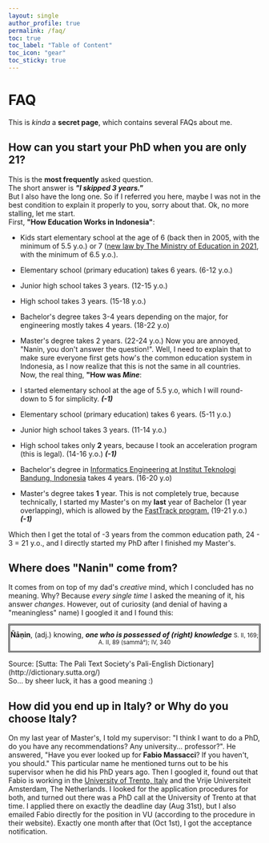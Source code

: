 ```yaml
---
layout: single
author_profile: true
permalink: /faq/
toc: true
toc_label: "Table of Content"
toc_icon: "gear"
toc_sticky: true
---
```

<link rel="stylesheet" href="https://maxcdn.bootstrapcdn.com/font-awesome/4.4.0/css/font-awesome.min.css">
<!-- {% include toc icon="gear" title="Table of Contents" sticky=true%} -->

# FAQ
This is *kinda* a **secret page**, which contains several FAQs about me.

## How can you start your PhD when you are only **21**? 
This is the **most frequently** asked question. <br>
The short answer is ***"I skipped 3 years."*** <br>
But I also have the long one. So if I referred you here, maybe I was not in the best condition to
    explain it properly to
    you, sorry about that.
    Ok, no more stalling, let me start. <br>
First, **"How Education Works in Indonesia"**: <br>
- Kids start elementary school at the age of 6 (back then in 2005, with the minimum of 5.5 y.o.) or 7 ([new
            law by The Ministry of Education in 2021](https://ditpsd.kemdikbud.go.id/artikel/detail/penerimaan-peserta-didik-baru-ppdb-jenjang-sekolah-dasar), with the minimum of 6.5 y.o.).
- Elementary school (primary education) takes 6 years. (6-12 y.o.)
- Junior high school takes 3 years. (12-15 y.o.)
- High school takes 3 years. (15-18 y.o.)
- Bachelor's degree takes 3-4 years depending on the major, for engineering mostly takes 4 years. (18-22 y.o)
- Master's degree takes 2 years. (22-24 y.o.)
Now you are annoyed, "Nanin, you don't answer the question!".
    Well, I need to explain that to make sure everyone first gets how's the common education system in Indonesia,
    as I now realize that this is not the same in all countries. <br>
Now, the real thing, **"How was *Mine***: <br>
- I started elementary school at the age of 5.5 y.o, which I will round-down to 5 for simplicity. ***(-1)***
- Elementary school (primary education) takes 6 years. (5-11 y.o.)
- Junior high school takes 3 years. (11-14 y.o.)
- High school takes only **2** years, because I took an acceleration program (this is legal). (14-16 y.o.) ***(-1)***
    
- Bachelor's degree in [Informatics Engineering at Institut Teknologi Bandung, Indonesia](https://stei.itb.ac.id/en/home/) takes 4 years. (16-20 y.o)
- Master's degree takes **1** year. This is not completely true, because technically, I started my Master's on
        my **last** year of Bachelor (1 year overlapping), which is allowed by the [FastTrack program.](https://stei.itb.ac.id/iso/sop-stei-akd-11/) (19-21 y.o.) ***(-1)***
    
Which then I get the total of -3 years from the common education path, 24 - 3 = 21 y.o., and I
    directly started my PhD
    after I finished my Master's.

## Where does "Nanin" come from? 
It comes from on top of my dad's *creative* mind, which I concluded has no meaning.
    Why? Because *every single time* I asked the meaning of it, his answer *changes*.
    However, out of curiosity (and denial of having a "meaningless" name) I googled it and I found this:
<p style="padding:10px 0px; border-style: double;" align="center"><b>Ñāṇin</b>, (adj.) knowing, <i><b>one who is possessed of (right) knowledge </b></i><small>S. II, 169; A. II, 89 (sammā°); IV, 340 </small> </p>
Source: [Sutta: The Pali Text Society's Pali-English Dictionary](http://dictionary.sutta.org/) <br>
So... by sheer luck, it has a good meaning :)

## How did you end up in Italy? or Why do you choose Italy?
On my last year of Master's, I told my supervisor: "I think I want to do a PhD, do you have any
recommendations? Any university... professor?".
He answered, "Have you ever looked up for **Fabio Massacci**? If you haven't, you should." This particular name
he mentioned turns out to be his supervisor when he did his PhD years ago.
Then I googled it, found out that Fabio is working in the
[University of Trento, Italy](https://iecs.unitn.it/) and the Vrije Universiteit Amsterdam, The Netherlands. I looked for the
application procedures for both, and turned out there was a PhD call
at the University of Trento at that time. I applied there on exactly the deadline day (Aug 31st), but I also emailed
Fabio directly for the position in VU (according to the procedure in their website).
Exactly one month after that (Oct 1st), I got the acceptance notification.

